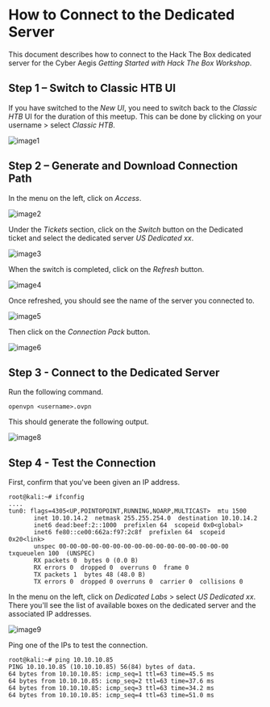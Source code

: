 # How to Connect to the Dedicated Server
This document describes how to connect to the Hack The Box dedicated server for the Cyber Aegis *Getting Started with Hack The Box Workshop*. 

## Step 1 – Switch to Classic HTB UI
If you have switched to the *New UI*, you need to switch back to the *Classic HTB* UI for the duration of this meetup.
This can be done by clicking on your username > select *Classic HTB*.

![image1](images/how-to-connect-to-dedicated-server/1.png)


## Step 2 – Generate and Download Connection Path
In the menu on the left, click on *Access*.

 ![image2](images/how-to-connect-to-dedicated-server/2.png)

 

Under the *Tickets* section, click on the *Switch* button on the Dedicated ticket and select the dedicated server *US Dedicated xx*.


 ![image3](images/how-to-connect-to-dedicated-server/3.png)
 

When the switch is completed, click on the *Refresh* button.


 ![image4](images/how-to-connect-to-dedicated-server/4.png)

 

Once refreshed, you should see the name of the server you connected to.


 ![image5](images/how-to-connect-to-dedicated-server/5.png)

 

Then click on the *Connection Pack* button.


 ![image6](images/how-to-connect-to-dedicated-server/6.png)

 


## Step 3 - Connect to the Dedicated Server

Run the following command.

```
openvpn <username>.ovpn
```

This should generate the following output.

 ![image8](images/how-to-connect-to-dedicated-server/8.png)
 
 
 ## Step 4 - Test the Connection
 
 First, confirm that you've been given an IP address.
 
 ```
 root@kali:~# ifconfig      
 ....
 tun0: flags=4305<UP,POINTOPOINT,RUNNING,NOARP,MULTICAST>  mtu 1500
        inet 10.10.14.2  netmask 255.255.254.0  destination 10.10.14.2
        inet6 dead:beef:2::1000  prefixlen 64  scopeid 0x0<global>
        inet6 fe80::ce00:662a:f97:2c8f  prefixlen 64  scopeid 0x20<link>
        unspec 00-00-00-00-00-00-00-00-00-00-00-00-00-00-00-00  txqueuelen 100  (UNSPEC)
        RX packets 0  bytes 0 (0.0 B)
        RX errors 0  dropped 0  overruns 0  frame 0
        TX packets 1  bytes 48 (48.0 B)
        TX errors 0  dropped 0 overruns 0  carrier 0  collisions 0
 ```
 
 In the menu on the left, click on *Dedicated Labs* > select *US Dedicated xx*. There you'll see the list of available boxes on the dedicated server and the associated IP addresses.
 
  ![image9](images/how-to-connect-to-dedicated-server/9.png)
  
  Ping one of the IPs to test the connection.
  
```
root@kali:~# ping 10.10.10.85
PING 10.10.10.85 (10.10.10.85) 56(84) bytes of data.
64 bytes from 10.10.10.85: icmp_seq=1 ttl=63 time=45.5 ms
64 bytes from 10.10.10.85: icmp_seq=2 ttl=63 time=37.6 ms
64 bytes from 10.10.10.85: icmp_seq=3 ttl=63 time=34.2 ms
64 bytes from 10.10.10.85: icmp_seq=4 ttl=63 time=51.0 ms
```
  
 
